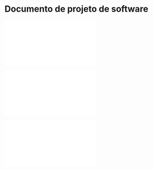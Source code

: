 # Documento de projeto de software

![Projeto de Arquitetura](projArquitetura.md)

![Projedo de dados](projdados.md)

![Projeto de algoritmos](projAlgoritmos.md)

